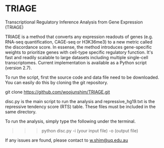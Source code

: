 # TRIAGE
Transcriptional Regulatory Inference Analysis from Gene Expression (TRIAGE)

TRIAGE is a method that converts any expression readouts of genes (e.g. RNA-seq quantification, CAGE-seq or H3K36me3) to a new metric called the discordance score. In essense, the method introduces gene-specific weights to prioritize genes with cell-type specific regulatory function. It's fast and readily scalable to large datasets including multiple single-cell transcriptomes. Current implementation is available as a Python script (version 2.7). 

To run the script, first the source code and data file need to be downloaded. You can easily do this by cloning the git repository. 

git clone https://github.com/woojunshim/TRIAGE.git

disc.py is the main script to run the analysis and repressive_hg19.txt is the repressive tendency score (RTS) table. These files must be included in the same directory. 

To run the analysis, simply type the following under the terminal. 

>>> python disc.py -i (your input file) -o (output file)

If any issues are found, please contact to w.shim@uq.edu.au
